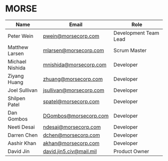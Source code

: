 # MORSE

| Name | Email | Role |
| ---- | ----- | ---- |
| Peter Wein | <pwein@morsecorp.com> | Development Team Lead |
| Matthew Larsen | <mlarsen@morsecorp.com> | Scrum Master |
| Michael Nishida | <mnishida@morsecorp.com> | Developer |
| Ziyang Huang | <zhuang@morsecorp.com> | Developer |
| Joel Sullivan | <jsullivan@morsecorp.com> | Developer |
| Shilpen Patel | <spatel@morsecorp.com> | Developer |
| Dan Gombos | <DGombos@morsecorp.com> | Developer |
| Neeti Desai | <ndesai@morsecorp.com> | Developer |
| Darren Chen | <dchen@morsecorp.com> | Developer |
| Aashir Khan | <akhan@morsecorp.com> | Developer |
| David Jin | <david.jin5.civ@mail.mil> | Product Owner |
